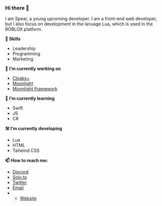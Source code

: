 ### Hi there 👋

I am Spear, a young upcoming developer. I am a front-end web developer, but I also focus on development in the lanuage Lua, which is used in the ROBLOX platform.

**🚀 Skills**
- Leadership
- Programming
- Marketing

**🔭 I’m currently working on**
- <a href="https://cloaksminus.com">Cloaks+</a>
- <a href="https://moonlighthq.net">Moonlight</a>
- <a href="https://github.com/callmehSpear/Moonlight-Framework">Moonlight Framework</a>

**🌱 I’m currently learning**
- Swift
- JS
- C#

**🛠️ I’m currently developing**
- Lua
- HTML
- Tailwind CSS

**📫 How to reach me:**
- <a target="_blank" href="https://discord.com/users/378251417267339264">Discord</a>
- <a target="_blank" href="https://solo.to/spear">Solo.to</a>
- <a target="_blank" href="https://twitter.com/callmehspear">Twitter</a>
- <a target="_blank" href="mailto:callmehspear@gmail.com">Email</a>
- - <a target="_blank" href="https://callmehspear.com">Website</a>
